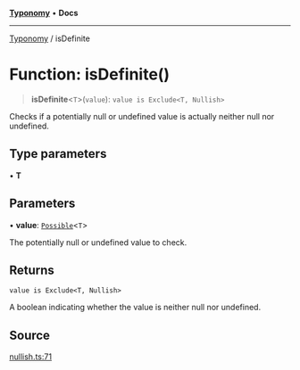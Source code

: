 [**Typonomy**](../README.md) • **Docs**

***

[Typonomy](../globals.md) / isDefinite

# Function: isDefinite()

> **isDefinite**\<`T`\>(`value`): `value is Exclude<T, Nullish>`

Checks if a potentially null or undefined value is actually neither null nor undefined.

## Type parameters

• **T**

## Parameters

• **value**: [`Possible`](../type-aliases/Possible.md)\<`T`\>

The potentially null or undefined value to check.

## Returns

`value is Exclude<T, Nullish>`

A boolean indicating whether the value is neither null nor undefined.

## Source

[nullish.ts:71](https://github.com/softcraft-development/typonomy/blob/acdcf727a03174c2b08bbaa0b667e4ee4a469eea/src/nullish.ts#L71)

